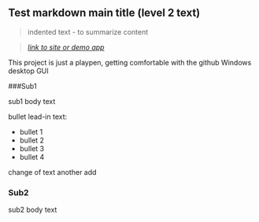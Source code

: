 ## Test markdown main title (level 2 text)

> indented text - to summarize content

> _[link to site or demo app](http://www.dlgsoftware.com)_

This project is just a playpen, getting comfortable with the github Windows desktop GUI 

###Sub1  

sub1 body text 

bullet lead-in text:
* bullet 1
* bullet 2
* bullet 3
* bullet 4

change of text 
another add 

### Sub2

sub2 body text
 
